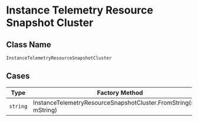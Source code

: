 
# Instance Telemetry Resource Snapshot Cluster

## Class Name

`InstanceTelemetryResourceSnapshotCluster`

## Cases

| Type | Factory Method |
|  --- | --- |
| `string` | InstanceTelemetryResourceSnapshotCluster.FromString(string mString) |

